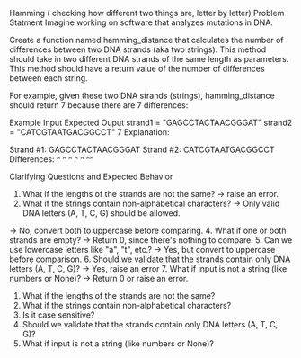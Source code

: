 Hamming ( checking how different two things are, letter by letter)
Problem Statment
Imagine working on software that analyzes mutations in DNA.

Create a function named hamming_distance that calculates the number of differences between two DNA strands (aka two strings). This method should take in two different DNA strands of the same length as parameters. This method should have a return value of the number of differences between each string.

For example, given these two DNA strands (strings), hamming_distance should return 7 because there are 7 differences:

Example Input	Expected Ouput
strand1 = "GAGCCTACTAACGGGAT"
strand2 = "CATCGTAATGACGGCCT"	7
Explanation:

Strand #1:   GAGCCTACTAACGGGAT
Strand #2:   CATCGTAATGACGGCCT
Differences: ^ ^ ^  ^ ^    ^^

Clarifying Questions and Expected Behavior
1. What if the lengths of the strands are not the same?
→ raise an error. 
2. What if the strings contain non-alphabetical characters? 
→ Only valid DNA letters (A, T, C, G) should be allowed.


→ No, convert both to uppercase before comparing.
4. What if one or both strands are empty? 
→ Return 0, since there's nothing to compare.
5. Can we use lowercase letters like "a", "t", etc.? 
→ Yes, but convert to uppercase before comparison.
6. Should we validate that the strands contain only DNA letters (A, T, C, G)?
→ Yes, raise an error 
7. What if input is not a string (like numbers or None)?
→ Return 0 or raise an error. 


1. What if the lengths of the strands are not the same?
2. What if the strings contain non-alphabetical characters?
3. Is it case sensitive? 
4. Should we validate that the strands contain only DNA letters (A, T, C, G)?
5. What if input is not a string (like numbers or None)?